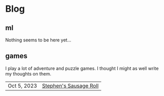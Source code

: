# Blog

## ml

Nothing seems to be here yet...

## games

I play a lot of adventure and puzzle games.
I thought I might as well write my thoughts on them.

|             |                                           |
| ----------- | ----------------------------------------- |
| Oct 5, 2023 | [Stephen's Sausage Roll](blog/sausage.md) |

<style>
# hide empty headers in tables
.markdown-section td:empty {
  visibility: hidden;
}
.markdown-section thead {
  font-size: 0px;
}
.markdown-section td {
  border-width: 0;
  padding: 0;
  padding-right: 30px;
}
.markdown-section tbody tr:nth-child(2n+1) {
  background: transparent;
}
</style>
